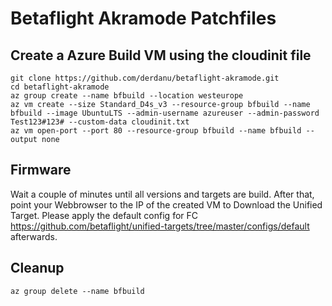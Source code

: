 # Betaflight Akramode Patchfiles 

## Create a Azure Build VM using the cloudinit file
```
git clone https://github.com/derdanu/betaflight-akramode.git
cd betaflight-akramode
az group create --name bfbuild --location westeurope
az vm create --size Standard_D4s_v3 --resource-group bfbuild --name bfbuild --image UbuntuLTS --admin-username azureuser --admin-password Test123#123# --custom-data cloudinit.txt
az vm open-port --port 80 --resource-group bfbuild --name bfbuild --output none
```
## Firmware
Wait a couple of minutes until all versions and targets are build. After that, point your Webbrowser to the IP of the created VM to Download the Unified Target. Please apply the default config for FC https://github.com/betaflight/unified-targets/tree/master/configs/default afterwards.

## Cleanup 
```
az group delete --name bfbuild
```

